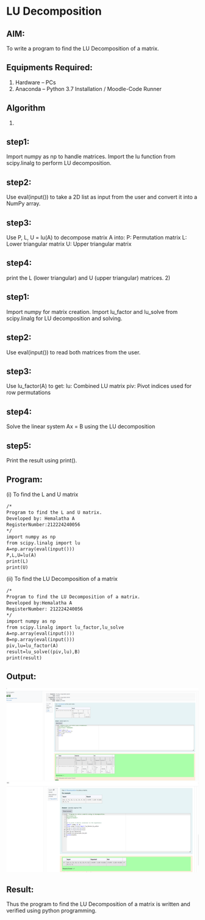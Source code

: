 # LU Decomposition 

## AIM:
To write a program to find the LU Decomposition of a matrix.

## Equipments Required:
1. Hardware – PCs
2. Anaconda – Python 3.7 Installation / Moodle-Code Runner

## Algorithm
1)
## step1:
Import numpy as np to handle matrices.
Import the lu function from scipy.linalg to perform LU decomposition.
## step2:
Use eval(input()) to take a 2D list as input from the user and convert it into a NumPy array.
## step3:
Use P, L, U = lu(A) to decompose matrix A into:
P: Permutation matrix
L: Lower triangular matrix
U: Upper triangular matrix
## step4:
print the L (lower triangular) and U (upper triangular) matrices.
2)
## step1:
Import numpy for matrix creation.
Import lu_factor and lu_solve from scipy.linalg for LU decomposition and solving.
## step2:
Use eval(input()) to read both matrices from the user.
## step3:
Use lu_factor(A) to get:
lu: Combined LU matrix
piv: Pivot indices used for row permutations
## step4:
Solve the linear system Ax = B using the LU decomposition
## step5:
Print the result using print().
## Program:
(i) To find the L and U matrix
```
/*
Program to find the L and U matrix.
Developed by: Hemalatha A
RegisterNumber:212224240056
*/
import numpy as np
from scipy.linalg import lu
A=np.array(eval(input()))
P,L,U=lu(A)
print(L)
print(U)
```

(ii) To find the LU Decomposition of a matrix
```
/*
Program to find the LU Decomposition of a matrix.
Developed by:Hemalatha A
RegisterNumber: 212224240056
*/
import numpy as np
from scipy.linalg import lu_factor,lu_solve
A=np.array(eval(input()))
B=np.array(eval(input()))
piv,lu=lu_factor(A)
result=lu_solve((piv,lu),B)
print(result)
```

## Output:
![alt text](<Screenshot 2025-04-10 143524-1.png>)
![alt text](<Screenshot 2025-04-10 143609.png>)

## Result:
Thus the program to find the LU Decomposition of a matrix is written and verified using python programming.

